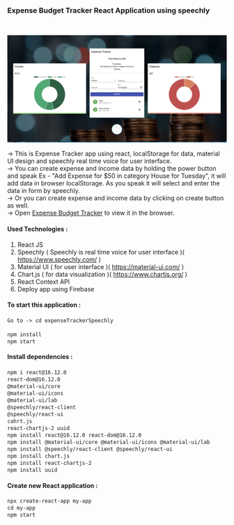 ### Expense Budget Tracker React Application using speechly

<br/>

![Alt text](https://github.com/jaypatel0717/expenseTrackerSpeechly/blob/main/src/assets/Screen.png)

-> This is Expense Tracker app using react, localStorage for data, material UI design and speechly real time voice for user interface.<br/>
-> You can create expense and income data by holding the power button and speak Ex - "Add Expense for $50 in category House for Tuesday", it will add data in browser localStorage. As you speak it will select and enter the data in form by speechly.<br/>
-> Or you can create expense and income data by clicking on create button as well.<br/>
-> Open [Expense Budget Tracker]() to view it in the browser.
<br/>

#### Used Technologies :

1. React JS
2. Speechly ( Speechly is real time voice for user interface )( https://www.speechly.com/ )
3. Material UI ( for user interface )( https://material-ui.com/ )
4. Chart.js ( for data visualization )( https://www.chartjs.org/ )
5. React Context API
6. Deploy app using Firebase

#### To start this application :

```
Go to -> cd expenseTrackerSpeechly

npm install
npm start
```

#### Install dependencies :

```
npm i react@16.12.0
react-dom@16.12.0
@material-ui/core
@material-ui/icons
@material-ui/lab
@speechly/react-client
@speechly/react-ui
cahrt.js
react-chartjs-2 uuid
npm install react@16.12.0 react-dom@16.12.0
npm install @material-ui/core @material-ui/icons @material-ui/lab
npm install @speechly/react-client @speechly/react-ui
npm install chart.js
npm install react-chartjs-2
npm install uuid
```

#### Create new React application :

```
npx create-react-app my-app
cd my-app
npm start

```
